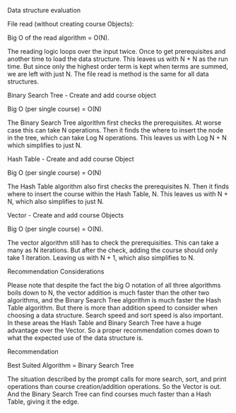 Data structure evaluation 

File read (without creating course Objects): 

Big O of the read algorithm = O(N).  

The reading logic loops over the input twice. Once to get prerequisites and another time to load the data structure. This leaves us with N + N  as the run time. But since only the highest order term is kept when terms are summed, we are left with just N. The file read is method is the same for all data structures. 

Binary Search Tree  - Create and add course object 

Big O (per single course) = O(N) 

The Binary Search Tree algorithm first checks the prerequisites. At worse case this can take N operations. Then it finds the where to insert the node in the tree, which can take Log N operations. This leaves us with Log N + N which simplifies to just N. 

Hash Table - Create and add course Object 

Big O (per single course) = O(N) 

The Hash Table algorithm also first checks the prerequisites N. Then it finds where to insert the course within the Hash Table, N. This leaves us with N + N, which also simplifies to just N. 

Vector - Create and add course Objects 

Big O (per single course) = O(N). 

The vector algorithm still has to check the prerequisities. This can take a many as N iterations. But after the check, adding the course should only take 1 iteration. Leaving us with N + 1, which also simplifies to N. 

Recommendation Considerations 

Please note that despite the fact the big O notation of all three algorithms boils down to N, the vector addition is much faster than the other two algorithms, and the Binary Search Tree algorithm is much faster the Hash Table algorithm. But there is more than addition speed to consider when choosing a data structure. Search speed and sort speed is also important. In these areas the Hash Table and Binary Search Tree have a huge advantage over the Vector. So a proper recommendation comes down to what the expected use of the data structure is.  

Recommendation 

Best Suited Algorithm = Binary Search Tree 

The situation described by the prompt calls for more search, sort, and print operations than course creation/addition operations. So the Vector is out. And the Binary Search Tree can find courses much faster than a Hash Table, giving it the edge. 
